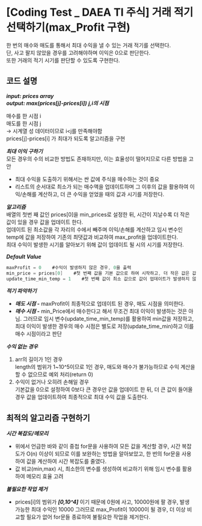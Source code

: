 # [Coding Test _ DAEA TI  주식] 거래 적기 선택하기(max_Profit 구현)
한 번의 매수와 매도를 통해서 최대 수익을 낼 수 있는 거래 적기를 선택한다.  
단, 사고 팔지 않았을 경우를 고려해야하며 이익은 0으로 판단한다.  
또한 거래의 적기 시기를 판단할 수 있도록 구현한다.  


## 코드 설명
***input: prices array***  
***output: max(prices[j]-prices[i])***
***j,i의 시점***

매수를 한 시점 i  
매도를 한 시점 j  
-> 시계열 성 데이터이므로 i<j를 만족해야함  
prices[j]-prices[i] 가 최대가 되도록 알고리즘을 구현  


***최대 이익 구하기***  
모든 경우의 수의 비교한 방법도 존재하지만, 이는 효율성이 떨어지므로 다른 방법을 고안
* 최대 수익을 도출하기 위해서는 싼 값에 주식을 매수하는 것이 중요
* 리스트의 순서대로 최소가 되는 매수액을 업데이트하며 그 이후의 값을 활용하여 이익/손해를 계산하고, 더 큰 수익을 얻었을 때의 값과 시기를 저장한다.
  
***알고리즘***  
배열의 첫번 째 값인 prices[0]을 min_prices로 설정한 뒤, 시간이 지날수록 더 작은 값이 있을 경우 값을 업데이트 한다.  
업데이트 된 최소값을 각 자리의 수에서 빼주며 이익/손해를 계산하고 임시 변수인 temp에 값을 저장하여 기존의 최댓값과 비교하여 max_profit을 업데이트한다.  
최대 수익이 발생한 시기를 알아보기 위해 값이 업데이트 될 시의 시기를 저장한다. 

***Default Value***  
```c
maxProfit = 0    #수익이 발생하지 않은 경우, 0을 출력
min_price = prices[0]    #첫 번째 값을 기본 값으로 하여 시작하고, 더 작은 값은 값이 있을 경우 값을 업데이트
update_time_min_temp = 1    #첫 번째 값이 최소 값으로 값이 업데이트가 발생하지 않을 경우를 고려    
```  

***적기 파악하기***
* ***매도 시점 -***  maxProfit이 최종적으로 업데이트 된 경우, 매도 시점을 의미한다. 
* ***매수 시점 -***  min_Price에서 매수한다고 해서 무조건 최대 이익이 발생하는 것은 아님. 그러므로 임시 변수(update_time_min_temp)를 활용하여 min값을 저장하고, 최대 이익이 발생한 경우의 매수 시점은 별도로 저장(update_time_min)하고 이를 매수 시점이라고 판단
  
***수익 없는 경우***
1) arr의 길이가 1인 경우  
   length의 범위가 1~10^5이므로 1인 경우, 매도와 매수가 불가능하므로 수익 계산을 할 수 없으므로 예외 처리(return 0)
2) 수익이 없거나 오히려 손해일 경우  
   기본값을 0으로 설정하여 0보다 큰 경우만 값을 업데이트 한 뒤, 더 큰 값이 들어올 경우 값을 업데이트하여 최종적으로 최대 수익 값을 도출한다. 
         

## 최적의 알고리즘 구현하기

***시간 복잡도/메모리***
* 위에서 언급한 바와 같이 중첩 for문을 사용하여 모든 값을 계산할 경우, 시간 복잡도가 O(n) 이상이 되므로 이를 보완하는 방법을 알아보았고, 한 번의 for문을 사용하여 값을 계산하여 시간 복잡도를 줄였다. 
* 값 비교(min,max) 시, 최소한의 변수를 생성하여 비교하기 위해 임시 변수를 활용하여 메모리 효율 고려

***불필요한 작업 제거***
* prices[i]의 범위가 ***[0,10^4]*** 이기 때문에 0원에 사고, 10000원에 팔 경우, 발생 가능한 최대 수익인 10000 
그러므로 max_Profit이 10000이 될 경우, 더 이상 비교할 필요가 없어 for문들 종료하여 불필요한 작업을 제거한다. 
